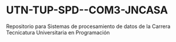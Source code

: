 # UTN-TUP-SPD--COM3-JNCASA
Repositorio para Sistemas de procesamiento de datos de la Carrera Tecnicatura Universitaria en Programación
